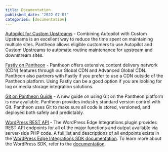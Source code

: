 ```yaml
---
title: Documentation
published_date: "2022-07-01"
categories: [documentation]
---
```

[Autopilot for Custom Upstreams](/guides/autopilot-custom-upstream) - Combining Autopilot with Custom Upstreams is an excellent way to reduce the time spent on maintaining multiple sites. Pantheon allows eligible customers to use Autopilot and Custom Upstreams to automate routine maintenance for upstream and downstream sites.

[Fastly on Pantheon](/guides/fastly-pantheon) - Pantheon offers extensive content delivery network (CDN) features through our Global CDN and Advanced Global CDN. Pantheon also partners with Fastly if you prefer to use a CDN outside of the Pantheon platform. Using Fastly can be a good option if you are looking for log or media storage integration solutions.

[Git on Pantheon Guide](/guides/git) - A new guide on using Git on the Pantheon platform is now available. Pantheon provides industry standard version control with Git. Pantheon uses Git to make sure all code is stored, versioned, and deployed both safely and predictably.

[WordPress REST API](/guides/edge-integrations/wordpress-sdk/#wp-rest-api) - The WordPress Edge Integrations plugin provides REST API endpoints for all of the major functions and output available via server-side PHP code. A full list and descriptions of all endpoints exists in the [WordPress Edge Integrations SDK documentation](https://github.com/pantheon-systems/edge-integrations-wordpress-sdk/tree/main/docs). To learn more about the WordPress SDK, refer to the [documentation](/guides/edge-integrations/wordpress-sdk/).
